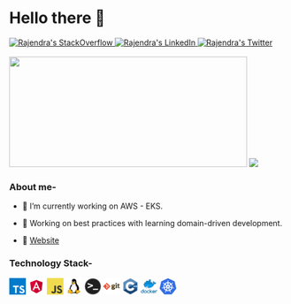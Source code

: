 # Hello there 👋
<div>
  <a href="https://stackoverflow.com/users/846536/rajendra">
      <img src="https://cdn.jsdelivr.net/npm/simple-icons@3.4.0/icons/stackoverflow.svg" alt="Rajendra's StackOverflow" width="22px">
  </a>
  <a href="https://www.linkedin.com/in/bkrajendra/">
    <img src="https://cdn.jsdelivr.net/npm/simple-icons@3.4.0/icons/linkedin.svg" alt="Rajendra's LinkedIn" width="22px">
  </a>
  <a href="https://twitter.com/bkrajendra">
    <img src="https://cdn.jsdelivr.net/npm/simple-icons@3.4.0/icons/twitter.svg" alt="Rajendra's Twitter" width="22px">
  </a>
</div>

</br>

<div>
  <img width="430" height="200" src="https://github-readme-stats.vercel.app/api?username=bkrajendra&show_icons=true&hide_border=false&line_height=30&title_color=2780E7&icon_color=5D6D7E&text_color=34495E&show_owner=true"/>
  <img height="200" src="https://github-readme-stats.vercel.app/api/top-langs/?username=bkrajendra&layout=compact" />
</div>


### **About me-**

- 🔭 I’m currently working on AWS - EKS.

- 🌱 Working on best practices with learning domain-driven development.

- 📰 [Website](https://rajendrakhope.com)



### **Technology Stack-**

<div>
  <code><img width="30px" src="https://raw.githubusercontent.com/github/explore/80688e429a7d4ef2fca1e82350fe8e3517d3494d/topics/typescript/typescript.png" alt="typescript"></code>
  <code><img width="30px" src="https://raw.githubusercontent.com/github/explore/80688e429a7d4ef2fca1e82350fe8e3517d3494d/topics/angular/angular.png" alt="angular"></code>
  <code><img width="30px" src="https://raw.githubusercontent.com/github/explore/80688e429a7d4ef2fca1e82350fe8e3517d3494d/topics/javascript/javascript.png" alt="javascript"></code>
  <code><img width="30px" src="https://raw.githubusercontent.com/github/explore/80688e429a7d4ef2fca1e82350fe8e3517d3494d/topics/linux/linux.png" alt="linux"></code>
  <code><img width="30px" src="https://raw.githubusercontent.com/github/explore/80688e429a7d4ef2fca1e82350fe8e3517d3494d/topics/terminal/terminal.png" alt="terminal"></code>
  <code><img width="30px" src="https://raw.githubusercontent.com/github/explore/80688e429a7d4ef2fca1e82350fe8e3517d3494d/topics/git/git.png" alt="git"></code>
  <code><img width="30px" src="https://raw.githubusercontent.com/github/explore/80688e429a7d4ef2fca1e82350fe8e3517d3494d/topics/cpp/cpp.png" alt="c++"></code>
  <code><img width="30px" src="https://raw.githubusercontent.com/github/explore/80688e429a7d4ef2fca1e82350fe8e3517d3494d/topics/docker/docker.png" alt="docker"></code>
  <code><img width="30px" src="https://raw.githubusercontent.com/github/explore/80688e429a7d4ef2fca1e82350fe8e3517d3494d/topics/kubernetes/kubernetes.png" alt="kubernetes"></code>
</div>

